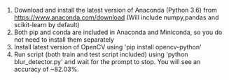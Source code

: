 1. Download and install the latest version of Anaconda (Python 3.6) from https://www.anaconda.com/download (Will include numpy,pandas and scikit-learn by default)
2. Both pip and conda are included in Anaconda and Miniconda, so you do not need to install them separately
3. Install latest version of OpenCV using 'pip install opencv-python'
4. Run script (both train and test script included) using 'python blur_detector.py' and wait for the prompt to stop. You will see an accuracy of ~82.03%.
